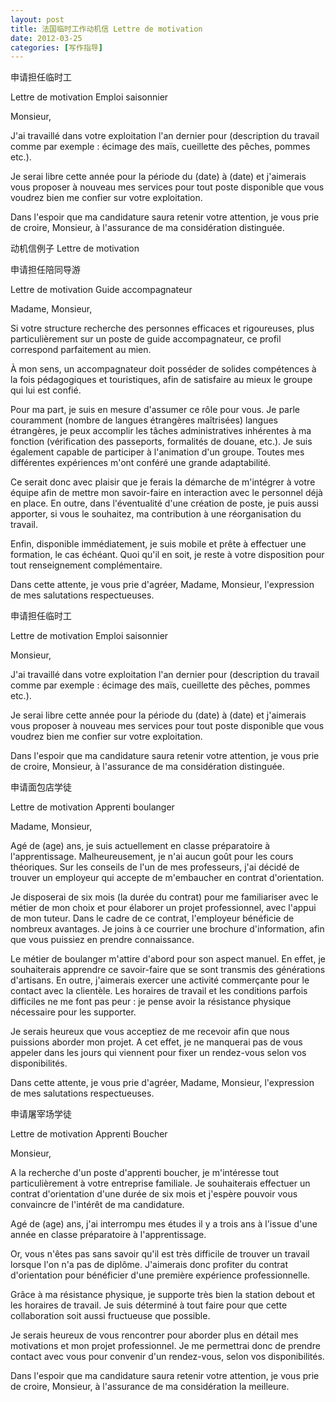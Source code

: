 ```yaml
---
layout: post
title: 法国临时工作动机信 Lettre de motivation
date: 2012-03-25
categories: [写作指导]  
---
```


申请担任临时工

Lettre de motivation Emploi saisonnier

Monsieur,

J'ai travaillé dans votre exploitation l'an dernier pour (description du travail comme par exemple : écimage des maïs, cueillette des pêches, pommes etc.).

Je serai libre cette année pour la période du (date) à (date) et j'aimerais vous proposer à nouveau mes services pour tout poste disponible que vous voudrez bien me confier sur votre exploitation.

Dans l'espoir que ma candidature saura retenir votre attention, je vous prie de croire, Monsieur, à l'assurance de ma considération distinguée.

动机信例子 Lettre de motivation

申请担任陪同导游

Lettre de motivation Guide accompagnateur

Madame, Monsieur,

Si votre structure recherche des personnes efficaces et rigoureuses, plus particulièrement sur un poste de guide accompagnateur, ce profil correspond parfaitement au mien.

À mon sens, un accompagnateur doit posséder de solides compétences à la fois pédagogiques et touristiques, afin de satisfaire au mieux le groupe qui lui est confié.

Pour ma part, je suis en mesure d'assumer ce rôle pour vous. Je parle couramment (nombre de langues étrangères maîtrisées) langues étrangères, je peux accomplir les tâches administratives inhérentes à ma fonction (vérification des passeports, formalités de douane, etc.). Je suis également capable de participer à l'animation d'un groupe. Toutes mes différentes expériences m'ont conféré une grande adaptabilité.

Ce serait donc avec plaisir que je ferais la démarche de m'intégrer à votre équipe afin de mettre mon savoir-faire en interaction avec le personnel déjà en place. En outre, dans l'éventualité d'une création de poste, je puis aussi apporter, si vous le souhaitez, ma contribution à une réorganisation du travail.

Enfin, disponible immédiatement, je suis mobile et prête à effectuer une formation, le cas échéant. Quoi qu'il en soit, je reste à votre disposition pour tout renseignement complémentaire.

Dans cette attente, je vous prie d'agréer, Madame, Monsieur, l'expression de mes salutations respectueuses.

申请担任临时工

Lettre de motivation Emploi saisonnier

Monsieur,

J'ai travaillé dans votre exploitation l'an dernier pour (description du travail comme par exemple : écimage des maïs, cueillette des pêches, pommes etc.).

Je serai libre cette année pour la période du (date) à (date) et j'aimerais vous proposer à nouveau mes services pour tout poste disponible que vous voudrez bien me confier sur votre exploitation.

Dans l'espoir que ma candidature saura retenir votre attention, je vous prie de croire, Monsieur, à l'assurance de ma considération distinguée.

申请面包店学徒

Lettre de motivation Apprenti boulanger

Madame, Monsieur,

Agé de (age) ans, je suis actuellement en classe préparatoire à l'apprentissage. Malheureusement, je n'ai aucun goût pour les cours théoriques. Sur les conseils de l'un de mes professeurs, j'ai décidé de trouver un employeur qui accepte de m'embaucher en contrat d'orientation.

Je disposerai de six mois (la durée du contrat) pour me familiariser avec le métier de mon choix et pour élaborer un projet professionnel, avec l'appui de mon tuteur. Dans le cadre de ce contrat, l'employeur bénéficie de nombreux avantages. Je joins à ce courrier une brochure d'information, afin que vous puissiez en prendre connaissance.

Le métier de boulanger m'attire d'abord pour son aspect manuel. En effet, je souhaiterais apprendre ce savoir-faire que se sont transmis des générations d'artisans. En outre, j'aimerais exercer une activité commerçante pour le contact avec la clientèle. Les horaires de travail et les conditions parfois difficiles ne me font pas peur : je pense avoir la résistance physique nécessaire pour les supporter.

Je serais heureux que vous acceptiez de me recevoir afin que nous puissions aborder mon projet. A cet effet, je ne manquerai pas de vous appeler dans les jours qui viennent pour fixer un rendez-vous selon vos disponibilités.

Dans cette attente, je vous prie d'agréer, Madame, Monsieur, l'expression de mes salutations respectueuses.

申请屠宰场学徒

Lettre de motivation Apprenti Boucher

Monsieur,

A la recherche d'un poste d'apprenti boucher, je m'intéresse tout particulièrement à votre entreprise familiale. Je souhaiterais effectuer un contrat d'orientation d'une durée de six mois et j'espère pouvoir vous convaincre de l'intérêt de ma candidature.

Agé de (age) ans, j'ai interrompu mes études il y a trois ans à l'issue d'une année en classe préparatoire à l'apprentissage.

Or, vous n'êtes pas sans savoir qu'il est très difficile de trouver un travail lorsque l'on n'a pas de diplôme. J'aimerais donc profiter du contrat d'orientation pour bénéficier d'une première expérience professionnelle.

Grâce à ma résistance physique, je supporte très bien la station debout et les horaires de travail. Je suis déterminé à tout faire pour que cette collaboration soit aussi fructueuse que possible.

Je serais heureux de vous rencontrer pour aborder plus en détail mes motivations et mon projet professionnel. Je me permettrai donc de prendre contact avec vous pour convenir d'un rendez-vous, selon vos disponibilités.

Dans l'espoir que ma candidature saura retenir votre attention, je vous prie de croire, Monsieur, à l'assurance de ma considération la meilleure.
